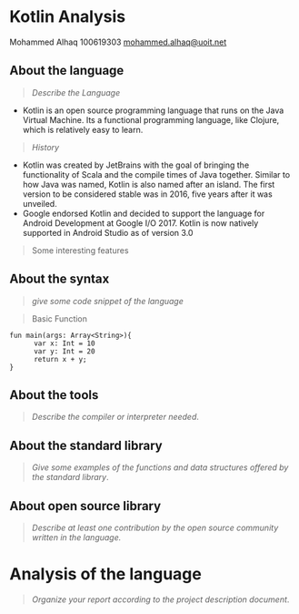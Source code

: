 # Kotlin Analysis

Mohammed Alhaq 100619303
mohammed.alhaq@uoit.net

## About the language

> _Describe the Language_
- Kotlin is an open source programming language that runs on the Java Virtual Machine. Its a functional programming language, like Clojure,  which is relatively easy to learn. 

> _History_
- Kotlin was created by JetBrains with the goal of bringing the functionality of Scala and the compile times of Java together. Similar to how Java was named, Kotlin is also named after an island. The first version to be considered stable was in 2016, five years after it was unveiled. 
- Google endorsed Kotlin and decided to support the language for Android Development at Google I/O 2017. Kotlin is now natively supported in Android Studio as of version 3.0

> Some interesting features

## About the syntax

> _give some code snippet of the language_

> Basic Function
```
fun main(args: Array<String>){
      var x: Int = 10
      var y: Int = 20
      return x + y;
}
```

## About the tools

> _Describe the compiler or interpreter needed_.

## About the standard library

> _Give some examples of the functions and data structures
> offered by the standard library_.

## About open source library

> _Describe at least one contribution by the open source
community written in the language._

# Analysis of the language

> _Organize your report according to the project description
document_.


